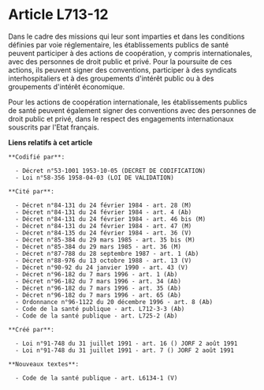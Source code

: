 # Article L713-12

Dans le cadre des missions qui leur sont imparties et dans les conditions définies par voie réglementaire, les établissements
publics de santé peuvent participer à des actions de coopération, y compris internationales, avec des personnes de droit
public et privé. Pour la poursuite de ces actions, ils peuvent signer des conventions, participer à des syndicats
interhospitaliers et à des groupements d'intérêt public ou à des groupements d'intérêt économique.

Pour les actions de coopération internationale, les établissements publics de santé peuvent également signer des conventions
avec des personnes de droit public et privé, dans le respect des engagements internationaux souscrits par l'Etat français.

**Liens relatifs à cet article**

	**Codifié par**:

	  - Décret n°53-1001 1953-10-05 (DECRET DE CODIFICATION)
	  - Loi n°58-356 1958-04-03 (LOI DE VALIDATION)

	**Cité par**:

	  - Décret n°84-131 du 24 février 1984 - art. 28 (M)
	  - Décret n°84-131 du 24 février 1984 - art. 4 (Ab)
	  - Décret n°84-131 du 24 février 1984 - art. 46 bis (M)
	  - Décret n°84-131 du 24 février 1984 - art. 47 (M)
	  - Décret n°84-135 du 24 février 1984 - art. 36 (V)
	  - Décret n°85-384 du 29 mars 1985 - art. 35 bis (M)
	  - Décret n°85-384 du 29 mars 1985 - art. 36 (M)
	  - Décret n°87-788 du 28 septembre 1987 - art. 1 (Ab)
	  - Décret n°88-976 du 13 octobre 1988 - art. 13 (V)
	  - Décret n°90-92 du 24 janvier 1990 - art. 43 (V)
	  - Décret n°96-182 du 7 mars 1996 - art. 1 (Ab)
	  - Décret n°96-182 du 7 mars 1996 - art. 34 (Ab)
	  - Décret n°96-182 du 7 mars 1996 - art. 35 (Ab)
	  - Décret n°96-182 du 7 mars 1996 - art. 65 (Ab)
	  - Ordonnance n°96-1122 du 20 décembre 1996 - art. 8 (Ab)
	  - Code de la santé publique - art. L712-3-3 (Ab)
	  - Code de la santé publique - art. L725-2 (Ab)

	**Créé par**:

	  - Loi n°91-748 du 31 juillet 1991 - art. 16 () JORF 2 août 1991
	  - Loi n°91-748 du 31 juillet 1991 - art. 7 () JORF 2 août 1991

	**Nouveaux textes**:

	  - Code de la santé publique - art. L6134-1 (V)
